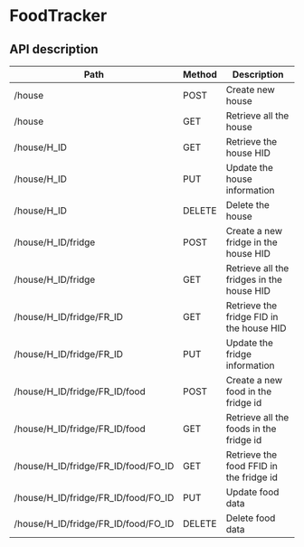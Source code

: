 # FoodTracker

## API description
|Path|Method|Description|
|---|---|---|
|/house                                |POST |  Create new house
|/house                                |GET |  Retrieve all the house
|/house/H_ID                          |GET |  Retrieve the house HID
|/house/H_ID                          |PUT |  Update the house information
|/house/H_ID                          |DELETE |  Delete the house
|/house/H_ID/fridge                   |POST |  Create a new fridge in the house HID
|/house/H_ID/fridge                   |GET |  Retrieve all the fridges in the house HID
|/house/H_ID/fridge/FR_ID             |GET |  Retrieve the fridge  FID in the house HID
|/house/H_ID/fridge/FR_ID             |PUT |  Update the fridge information
|/house/H_ID/fridge/FR_ID/food        |POST |  Create a new food in the fridge id
|/house/H_ID/fridge/FR_ID/food        |GET |  Retrieve all the foods in the fridge id
|/house/H_ID/fridge/FR_ID/food/FO_ID |GET |  Retrieve the food FFID in the fridge id
|/house/H_ID/fridge/FR_ID/food/FO_ID |PUT |  Update food data
|/house/H_ID/fridge/FR_ID/food/FO_ID |DELETE |  Delete food data